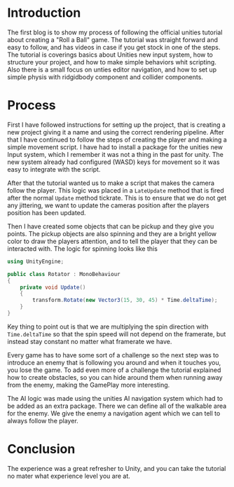 # Introduction

The first blog is to show my process of following the official unities tutorial about creating a "Roll a Ball" game. The tutorial was straight forward and easy to follow, and has videos in case if you get stock in one of the steps. The tutorial is coverings basics about Unities new input system, how to structure your project, and how to make simple behaviors whit scripting. Also there is a small focus on unties editor navigation, and how to set up simple physis with ridgidbody component and collider components. 

# Process

First I have followed instructions for setting up the project, that is creating a new project giving it a name and using the correct rendering pipeline. After that I have continued to follow the steps of creating the player and making a simple movement script. I have had to install a package for the unities new Input system, which I remember it was not a thing in the past for unity. The new system already had configured (WASD) keys for movement so it was easy to integrate with the script. 

After that the tutorial wanted us to make a script that makes the camera follow the player. This logic was placed in a `LateUpdate` method that is fired after the normal `Update` method tickrate. This is to ensure that we do not get any jittering, we want to update the cameras position after the players position has been updated. 

Then I have created some objects that can be pickup and they give you points. The pickup objects are also spinning and they are a bright yellow color to draw the players attention, and to tell the player that they can be interacted with. The logic for spinning looks like this

```C#
using UnityEngine;

public class Rotator : MonoBehaviour
{
    private void Update()
    {
        transform.Rotate(new Vector3(15, 30, 45) * Time.deltaTime);
    }
}
```

Key thing to point out is that we are multiplying the spin direction with `Time.deltaTime` so that the spin speed will not depend on the framerate, but instead stay constant no matter what framerate we have.

Every game has to have some sort of a challenge so the next step was to introduce an enemy that is following you around and when it touches you, you lose the game. To add even more of a challenge the tutorial explained how to create obstacles, so you can hide around them when running away from the enemy, making the GamePlay more interesting. 

The AI logic was made using the unities AI navigation system which had to be added as an extra package. There we can define all of the walkable area for the enemy. We give the enemy a navigation agent which we can tell to always follow the player.  

# Conclusion 

The experience was a great refresher to Unity, and you can take the tutorial no mater what experience level you are at.